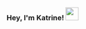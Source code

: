 ### Hey, I'm Katrine! <img src="https://raw.githubusercontent.com/MartinHeinz/MartinHeinz/master/wave.gif" width="30px">

<!--
**lutokate/lutokate** is a ✨ _special_ ✨ repository because its `README.md` (this file) appears on your GitHub profile.

---

I'm an enthusiastic .NET Software Developer. Passionate about opportunity working on meaningful projects that have a real impact on people's lives, creating new technologies that improve our daily lives. I'm always looking for ways to expand my skill set and stay up-to-date with the latest trends.

Professional experience with technologies listed in the ***toolbox*** bellow.

My contacts: 

---

:toolbox: Toolbox
<img src="https://github.com/devicons/devicon/blob/master/icons/dot-net/dot-net-original-wordmark.svg" alt=".NET logo" width="50" height="50" /> <img src="https://github.com/devicons/devicon/blob/master/icons/csharp/csharp-original.svg" alt="C# logo" width="50" height="50" />





Here are some ideas to get you started:

- 🔭 I’m currently working on ...
- 🌱 I’m currently learning ...
- 👯 I’m looking to collaborate on ...
- 🤔 I’m looking for help with ...
- 💬 Ask me about ...
- 📫 How to reach me: ...
- 😄 Pronouns: ...
- ⚡ Fun fact: ...
-->
